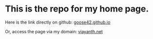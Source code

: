 # This is the repo for my home page.


Here is the link directly on github: [goose42.github.io](http://goose42.github.io/)

Or, access the page via my domain: [vjayanth.net](https://vjayanth.net)
